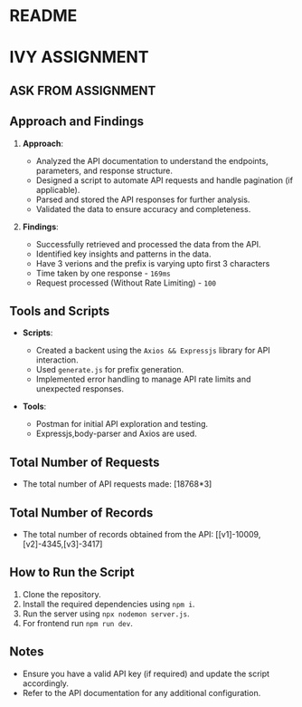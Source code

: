 # README
# IVY ASSIGNMENT

## ASK FROM ASSIGNMENT

## Approach and Findings
1. **Approach**: 
    - Analyzed the API documentation to understand the endpoints, parameters, and response structure.
    - Designed a script to automate API requests and handle pagination (if applicable).
    - Parsed and stored the API responses for further analysis.
    - Validated the data to ensure accuracy and completeness.

2. **Findings**:
    - Successfully retrieved and processed the data from the API.
    - Identified key insights and patterns in the data.
    - Have 3 verions and the prefix is varying upto first 3 characters
    - Time taken by one response - `169ms`
    - Request processed (Without Rate Limiting) - `100`

## Tools and Scripts
- **Scripts**: 
  - Created a backent using the `Axios && Expressjs` library for API interaction.
  - Used `generate.js` for prefix generation.
  - Implemented error handling to manage API rate limits and unexpected responses.

- **Tools**:
  - Postman for initial API exploration and testing.
  - Expressjs,body-parser and Axios are used.

## Total Number of Requests
- The total number of API requests made: [18768*3]

## Total Number of Records
- The total number of records obtained from the API: [[v1]-10009,[v2]-4345,[v3]-3417]

## How to Run the Script
1. Clone the repository.
2. Install the required dependencies using `npm i`.
3. Run the server using `npx nodemon server.js`.
4. For frontend run `npm run dev`.

## Notes
- Ensure you have a valid API key (if required) and update the script accordingly.
- Refer to the API documentation for any additional configuration.

